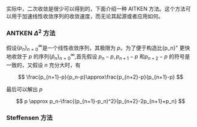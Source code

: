 
实际中，二次收敛是很少可以得到的，下面介绍一种 AITKEN 方法。这个方法可以用于加速线性收敛序列的收敛速度，而无论其起源或者应用如何。

### ANTKEN $\Delta^{2}$ 方法

假设$\{p_n\}_{n=0}^{\infty}$是一个线性收敛序列，其极限为 $p$。为了便于构造比{p_n}" 更快地收敛于 $p$ 的序列$\{\hat{p}_n\}_{n=0}^{\infty}$,首先假设 $p_n-p,p_{n+1}-p$ 和$p_{n+2}-p$ 的符号是一致的，又假设 $n$ 充分大时，有

$$
\frac{p_{n+1}-p}{p_n-p}\approx\frac{p_{n+2}-p}{p_{n+1}-p}
$$

最后可以解出 $p$

$$
p \approx p_n-\frac{(p_{n+1}-p_n)^2}{p_{n+2}-2p_{n+1}+p_n}
$$

### Steffensen 方法

